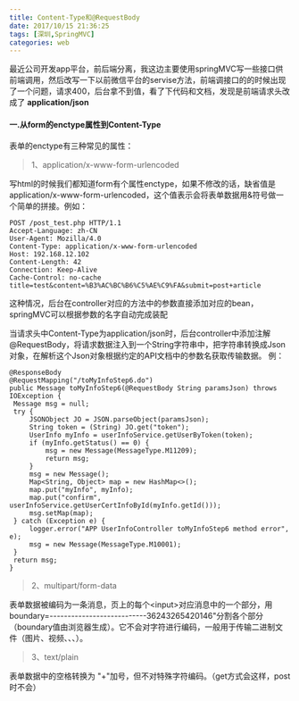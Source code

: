 ```yaml
---
title: Content-Type和@RequestBody
date: 2017/10/15 21:36:25
tags: [深圳,SpringMVC]
categories: web
---
```


最近公司开发app平台，前后端分离，我这边主要使用springMVC写一些接口供前端调用，然后改写一下以前微信平台的servise方法，前端调接口的的时候出现了一个问题，请求400，后台拿不到值，看了下代码和文档，发现是前端请求头改成了 **application/json**

<!-- more -->

#### 一.从form的enctype属性到Content-Type

表单的enctype有三种常见的属性：
>1、application/x-www-form-urlencoded

写html的时候我们都知道form有个属性enctype，如果不修改的话，缺省值是application/x-www-form-urlencoded，这个值表示会将表单数据用&符号做一个简单的拼接。例如：
```
POST /post_test.php HTTP/1.1
Accept-Language: zh-CN
User-Agent: Mozilla/4.0
Content-Type: application/x-www-form-urlencoded
Host: 192.168.12.102
Content-Length: 42
Connection: Keep-Alive
Cache-Control: no-cache
title=test&content=%B3%AC%BC%B6%C5%AE%C9%FA&submit=post+article
```
这种情况，后台在controller对应的方法中的参数直接添加对应的bean，springMVC可以根据参数的名字自动完成装配

当请求头中Content-Type为application/json时，后台controller中添加注解@RequestBody，将请求数据注入到一个String字符串中，把字符串转换成Json对象，在解析这个Json对象根据约定的API文档中的参数名获取传输数据。
例：
```
@ResponseBody
@RequestMapping("/toMyInfoStep6.do")
public Message toMyInfoStep6(@RequestBody String paramsJson) throws IOException {
 Message msg = null;
 try {
     JSONObject JO = JSON.parseObject(paramsJson);
     String token = (String) JO.get("token");
     UserInfo myInfo = userInfoService.getUserByToken(token);
     if (myInfo.getStatus() == 0) {
         msg = new Message(MessageType.M11209);
         return msg;
     }
     msg = new Message();
     Map<String, Object> map = new HashMap<>();
     map.put("myInfo", myInfo);
     map.put("confirm", userInfoService.getUserCertInfoById(myInfo.getId()));
     msg.setMap(map);
 } catch (Exception e) {
     logger.error("APP UserInfoController toMyInfoStep6 method error", e);
     msg = new Message(MessageType.M10001);
 }
 return msg;
}
```

>2、multipart/form-data

表单数据被编码为一条消息，页上的每个&lt;input&gt;对应消息中的一个部分，用boundary=---------------------------36243265420146"分割各个部分（boundary值由浏览器生成）。它不会对字符进行编码，一般用于传输二进制文件（图片、视频、、、）。

>3、text/plain

表单数据中的空格转换为 "+"加号，但不对特殊字符编码。（get方式会这样，post时不会）
